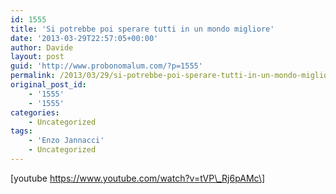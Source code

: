 ```yaml
---
id: 1555
title: 'Si potrebbe poi sperare tutti in un mondo migliore'
date: '2013-03-29T22:57:05+00:00'
author: Davide
layout: post
guid: 'http://www.probonomalum.com/?p=1555'
permalink: /2013/03/29/si-potrebbe-poi-sperare-tutti-in-un-mondo-migliore/
original_post_id:
    - '1555'
    - '1555'
categories:
    - Uncategorized
tags:
    - 'Enzo Jannacci'
    - Uncategorized
---
```


\[youtube https://www.youtube.com/watch?v=tVP\_Rj6pAMc\]